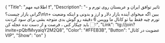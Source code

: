 {
"Title": "اطلاعیه مهم ❗️",
"Description": "- تاثیر توافق ایران و عربستان روی تورم و گرانی بازار چیست؟\n\n+ ببین اگه میخوای آینده بازار دلار و ارز و بدونی و اینکه وضعیت تورم چیه فقط بیا تو کانال ما وویس 6 دقیقه رو گوش بدی متوجه بشی برای سود کردنت باید چیکار کنی ، فرصت و از دست نده عجله کن 👇🏻",
"Link": "tg://join?invite=pQbfMvyaiqY2M2Q8",
"Color": "#FFEB3B",
"Button": "عضویت در کانال VIP",
"Show": "on"
}

